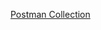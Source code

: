 [Postman Collection](https://api.postman.com/collections/12998697-75bdf442-3bec-4af7-97ab-7a0e0d318f4c?access_key=PMAT-01H74YN99SV2K9Z6A6PGTK79W6)
